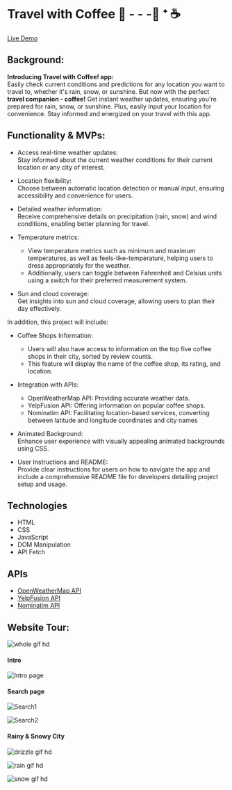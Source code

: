 # Travel with Coffee 🛫 - - -📍 ᐩ ☕️ 
[Live Demo](https://shjang1025.github.io/Travel-with-Coffee/)
## Background: 
**Introducing Travel with Coffee! app:** </br> 
Easily check current conditions and predictions for any location you want to travel to, whether it's rain, snow, or sunshine. But now with the perfect **travel companion - coffee!** Get instant weather updates, ensuring you're prepared for rain, snow, or sunshine. Plus, easily input your location for convenience. Stay informed and energized on your travel with this app.

## Functionality & MVPs:
* Access real-time weather updates: </br>
Stay informed about the current weather conditions for their current location or any city of interest.

* Location flexibility: </br>
Choose between automatic location detection or manual input, ensuring accessibility and convenience for users.

* Detailed weather information: </br>
Receive comprehensive details on precipitation (rain, snow) and wind conditions, enabling better planning for travel.

* Temperature metrics: 
	* View temperature metrics such as minimum and maximum temperatures, as well as feels-like-temperature, helping users to dress appropriately for the weather.
	* Additionally, users can toggle between Fahrenheit and Celsius units using a switch for their preferred measurement system.

* Sun and cloud coverage: </br>
Get insights into sun and cloud coverage, allowing users to plan their day effectively.

In addition, this project will include:
* Coffee Shops Information: 
	* Users will also have access to information on the top five coffee shops in their city, sorted by review counts. 
	* This feature will display the name of the coffee shop, its rating, and location.

* Integration with APIs:
	* OpenWeatherMap API: Providing accurate weather data.
	* YelpFusion API: Offering information on popular coffee shops.
	* Nominatim API: Facilitating location-based services, converting between latitude and longitude coordinates and city names
* Animated Background: </br>
 Enhance user experience with visually appealing animated backgrounds using CSS.

* User Instructions and README: </br>
Provide clear instructions for users on how to navigate the app and include a comprehensive README file for developers detailing project setup and usage.


## Technologies ##
* HTML
* CSS
* JavaScript
* DOM Manipulation
* API Fetch

## APIs ##
* [OpenWeatherMap API](https://openweathermap.org/api)
* [YelpFusion API](https://docs.developer.yelp.com/reference/v3_business_search)
* [ Nominatim API](https://nominatim.org/release-docs/latest/api/Reverse/) 

## Website Tour:
![whole gif hd](https://github.com/shjang1025/Travel-with-Coffee/assets/26673070/6e21c808-58f3-4b8d-9790-8651c3b46ebf)

#### Intro 
![Intro page](https://github.com/shjang1025/Weather-App/assets/26673070/6aa328d8-e97b-4b99-a926-be2e1d50106d)
#### Search page
![Search1](https://github.com/shjang1025/Weather-App/assets/26673070/e290c561-54c0-45ba-903a-085573b7c757)

![Search2](https://github.com/shjang1025/Weather-App/assets/26673070/7fca270f-bd2d-4d2a-a0b4-1b4a8fe8e294)
#### Rainy & Snowy City

![drizzle gif hd](https://github.com/shjang1025/Travel-with-Coffee/assets/26673070/5f2c1e19-0be5-44c6-a0cf-add6f7f6e7b5)

![rain gif hd](https://github.com/shjang1025/Travel-with-Coffee/assets/26673070/71fd8b6f-ddd3-4e85-bce2-b733c8fa2cfb)

![snow gif hd](https://github.com/shjang1025/Travel-with-Coffee/assets/26673070/4a663839-da0f-494e-94e0-531fe5c09358)